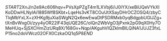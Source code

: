 $START$2XnJ/n2e9Ac606hqv+PVsXpPZgT4m1LXVbj6/iJ0iYX/xeBiUQeVYkXIKoDDwHLNylAi1885Wf8SKbt+LqeHs3vKT8COuUtXSayDHrOCZOSQ4/zbyCTIqMbYxLX+zXHKg9juXiaSWgN2Qx6ewEwaDtPSDRMxb0yqBdgpbUGlJZg+tXnBvWxgOi/zyy4yOR22lF43qUQE26C/oIQn2WbVgO3jPxnk2pG9qX0Hy7OMeHUq+SjSXCHmZizURq8X/168Gv+Nqp/AKguhVIQZklmBILQiNA1JUJZ3fxLP15no2doVWcz02OFX0CzkaOQ1q5P8$END$